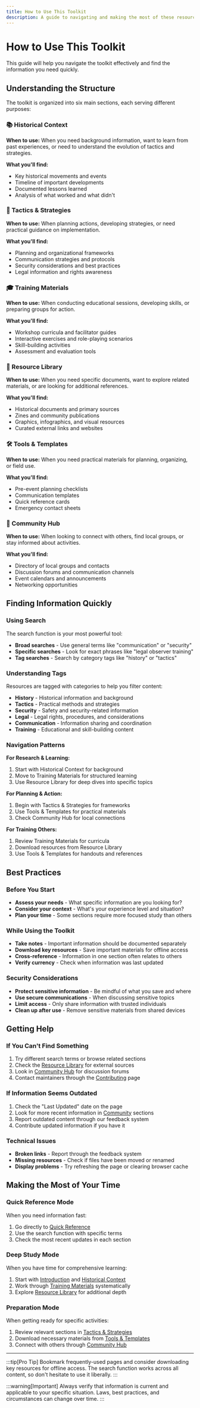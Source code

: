 ```yaml
---
title: How to Use This Toolkit
description: A guide to navigating and making the most of these resources
---
```


# How to Use This Toolkit

This guide will help you navigate the toolkit effectively and find the information you need quickly.

## Understanding the Structure

The toolkit is organized into six main sections, each serving different purposes:

### 📚 Historical Context
**When to use:** When you need background information, want to learn from past experiences, or need to understand the evolution of tactics and strategies.

**What you'll find:**
- Key historical movements and events
- Timeline of important developments  
- Documented lessons learned
- Analysis of what worked and what didn't

### 🎯 Tactics & Strategies
**When to use:** When planning actions, developing strategies, or need practical guidance on implementation.

**What you'll find:**
- Planning and organizational frameworks
- Communication strategies and protocols
- Security considerations and best practices
- Legal information and rights awareness

### 🎓 Training Materials
**When to use:** When conducting educational sessions, developing skills, or preparing groups for action.

**What you'll find:**
- Workshop curricula and facilitator guides
- Interactive exercises and role-playing scenarios
- Skill-building activities
- Assessment and evaluation tools

### 📖 Resource Library
**When to use:** When you need specific documents, want to explore related materials, or are looking for additional references.

**What you'll find:**
- Historical documents and primary sources
- Zines and community publications
- Graphics, infographics, and visual resources
- Curated external links and websites

### 🛠️ Tools & Templates
**When to use:** When you need practical materials for planning, organizing, or field use.

**What you'll find:**
- Pre-event planning checklists
- Communication templates
- Quick reference cards
- Emergency contact sheets

### 👥 Community Hub
**When to use:** When looking to connect with others, find local groups, or stay informed about activities.

**What you'll find:**
- Directory of local groups and contacts
- Discussion forums and communication channels
- Event calendars and announcements
- Networking opportunities

## Finding Information Quickly

### Using Search
The search function is your most powerful tool:
- **Broad searches** - Use general terms like "communication" or "security"
- **Specific searches** - Look for exact phrases like "legal observer training"
- **Tag searches** - Search by category tags like "history" or "tactics"

### Understanding Tags
Resources are tagged with categories to help you filter content:

- **History** - Historical information and background
- **Tactics** - Practical methods and strategies  
- **Security** - Safety and security-related information
- **Legal** - Legal rights, procedures, and considerations
- **Communication** - Information sharing and coordination
- **Training** - Educational and skill-building content

### Navigation Patterns

**For Research & Learning:**
1. Start with Historical Context for background
2. Move to Training Materials for structured learning
3. Use Resource Library for deep dives into specific topics

**For Planning & Action:**
1. Begin with Tactics & Strategies for frameworks
2. Use Tools & Templates for practical materials
3. Check Community Hub for local connections

**For Training Others:**
1. Review Training Materials for curricula
2. Download resources from Resource Library
3. Use Tools & Templates for handouts and references

## Best Practices

### Before You Start
- **Assess your needs** - What specific information are you looking for?
- **Consider your context** - What's your experience level and situation?
- **Plan your time** - Some sections require more focused study than others

### While Using the Toolkit
- **Take notes** - Important information should be documented separately
- **Download key resources** - Save important materials for offline access
- **Cross-reference** - Information in one section often relates to others
- **Verify currency** - Check when information was last updated

### Security Considerations
- **Protect sensitive information** - Be mindful of what you save and where
- **Use secure communications** - When discussing sensitive topics
- **Limit access** - Only share information with trusted individuals
- **Clean up after use** - Remove sensitive materials from shared devices

## Getting Help

### If You Can't Find Something
1. Try different search terms or browse related sections
2. Check the [Resource Library](/resources/links/) for external sources
3. Look in [Community Hub](/community/) for discussion forums
4. Contact maintainers through the [Contributing](/contributing/) page

### If Information Seems Outdated
1. Check the "Last Updated" date on the page
2. Look for more recent information in [Community](/community/) sections
3. Report outdated content through our feedback system
4. Contribute updated information if you have it

### Technical Issues
- **Broken links** - Report through the feedback system
- **Missing resources** - Check if files have been moved or renamed
- **Display problems** - Try refreshing the page or clearing browser cache

## Making the Most of Your Time

### Quick Reference Mode
When you need information fast:
1. Go directly to [Quick Reference](/tools/quick-ref/)
2. Use the search function with specific terms
3. Check the most recent updates in each section

### Deep Study Mode
When you have time for comprehensive learning:
1. Start with [Introduction](/intro/) and [Historical Context](/history/)
2. Work through [Training Materials](/training/) systematically
3. Explore [Resource Library](/resources/) for additional depth

### Preparation Mode
When getting ready for specific activities:
1. Review relevant sections in [Tactics & Strategies](/tactics/)
2. Download necessary materials from [Tools & Templates](/tools/)
3. Connect with others through [Community Hub](/community/)

---

:::tip[Pro Tip]
Bookmark frequently-used pages and consider downloading key resources for offline access. The search function works across all content, so don't hesitate to use it liberally.
:::

:::warning[Important]
Always verify that information is current and applicable to your specific situation. Laws, best practices, and circumstances can change over time.
:::